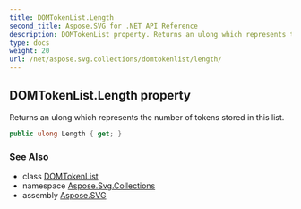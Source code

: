 ```yaml
---
title: DOMTokenList.Length
second_title: Aspose.SVG for .NET API Reference
description: DOMTokenList property. Returns an ulong which represents the number of tokens stored in this list
type: docs
weight: 20
url: /net/aspose.svg.collections/domtokenlist/length/
---
```

## DOMTokenList.Length property

Returns an ulong which represents the number of tokens stored in this list.

```csharp
public ulong Length { get; }
```

### See Also

* class [DOMTokenList](../)
* namespace [Aspose.Svg.Collections](../../../aspose.svg.collections/)
* assembly [Aspose.SVG](../../../)
